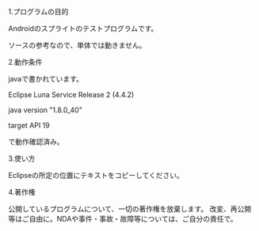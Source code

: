 1.プログラムの目的

Androidのスプライトのテストプログラムです。

ソースの参考なので、単体では動きません。

2.動作条件

javaで書かれています。

Eclipse Luna Service Release 2 (4.4.2)

java version "1.8.0_40"

target API 19

で動作確認済み。

3.使い方

Eclipseの所定の位置にテキストをコピーしてください。

4.著作権

公開しているプログラムについて、一切の著作権を放棄します。 改変、再公開等はご自由に。NDAや事件・事故・故障等については、ご自分の責任で。
